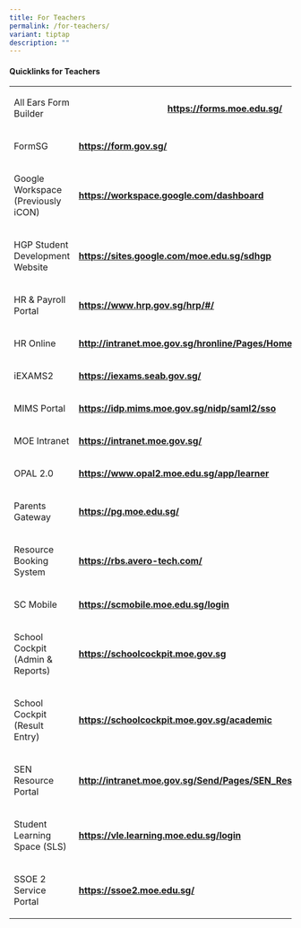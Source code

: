```yaml
---
title: For Teachers
permalink: /for-teachers/
variant: tiptap
description: ""
---
```

<h4><strong>Quicklinks for Teachers</strong></h4>
<table style="minWidth: 50px">
<colgroup>
<col>
<col>
</colgroup>
<tbody>
<tr>
<td rowspan="1" colspan="1">
<p>All Ears Form Builder</p>
</td>
<th rowspan="1" colspan="1">
<p><a href="https://forms.moe.edu.sg/" rel="noopener nofollow" target="_blank">https://forms.moe.edu.sg/</a>
</p>
</th>
</tr>
<tr>
<td rowspan="1" colspan="1">
<p>FormSG</p>
</td>
<td rowspan="1" colspan="1">
<p><strong><a href="https://form.gov.sg/" rel="noopener nofollow" target="_blank">https://form.gov.sg/</a></strong>
</p>
</td>
</tr>
<tr>
<td rowspan="1" colspan="1">
<p>Google Workspace (Previously iCON)</p>
</td>
<td rowspan="1" colspan="1">
<p><strong><a href="https://workspace.google.com/dashboard" rel="noopener nofollow" target="_blank">https://workspace.google.com/dashboard</a></strong>
</p>
</td>
</tr>
<tr>
<td rowspan="1" colspan="1">
<p>HGP Student Development Website</p>
</td>
<td rowspan="1" colspan="1">
<p><strong><a href="https://sites.google.com/moe.edu.sg/sdhgp" rel="noopener nofollow" target="_blank">https://sites.google.com/moe.edu.sg/sdhgp</a></strong>
</p>
</td>
</tr>
<tr>
<td rowspan="1" colspan="1">
<p>HR &amp; Payroll Portal</p>
</td>
<td rowspan="1" colspan="1">
<p><strong><a href="https://www.hrp.gov.sg/hrp/#/" rel="noopener nofollow" target="_blank">https://www.hrp.gov.sg/hrp/#/</a></strong>
</p>
</td>
</tr>
<tr>
<td rowspan="1" colspan="1">
<p>HR Online</p>
</td>
<td rowspan="1" colspan="1">
<p><strong><a href="http://intranet.moe.gov.sg/hronline/Pages/Home.aspx" rel="noopener nofollow" target="_blank">http://intranet.moe.gov.sg/hronline/Pages/Home.aspx</a></strong>
</p>
</td>
</tr>
<tr>
<td rowspan="1" colspan="1">
<p>iEXAMS2</p>
</td>
<td rowspan="1" colspan="1">
<p><strong><a href="https://iexams.seab.gov.sg/" rel="noopener nofollow" target="_blank">https://iexams.seab.gov.sg/</a></strong>
</p>
</td>
</tr>
<tr>
<td rowspan="1" colspan="1">
<p>MIMS Portal</p>
</td>
<td rowspan="1" colspan="1">
<p><strong><a href="https://idp.mims.moe.gov.sg/nidp/saml2/sso" rel="noopener nofollow" target="_blank">https://idp.mims.moe.gov.sg/nidp/saml2/sso</a></strong>
</p>
</td>
</tr>
<tr>
<td rowspan="1" colspan="1">
<p>MOE Intranet</p>
</td>
<td rowspan="1" colspan="1">
<p><strong><a href="https://intranet.moe.gov.sg/" rel="noopener nofollow" target="_blank">https://intranet.moe.gov.sg/</a></strong>
</p>
</td>
</tr>
<tr>
<td rowspan="1" colspan="1">
<p>OPAL 2.0</p>
</td>
<td rowspan="1" colspan="1">
<p><strong><a href="https://www.opal2.moe.edu.sg/app/learner" rel="noopener nofollow" target="_blank">https://www.opal2.moe.edu.sg/app/learner</a></strong>
</p>
</td>
</tr>
<tr>
<td rowspan="1" colspan="1">
<p>Parents Gateway</p>
</td>
<td rowspan="1" colspan="1">
<p><strong><a href="https://pg.moe.edu.sg/" rel="noopener nofollow" target="_blank">https://pg.moe.edu.sg/</a></strong>
</p>
</td>
</tr>
<tr>
<td rowspan="1" colspan="1">
<p>Resource Booking System</p>
</td>
<td rowspan="1" colspan="1">
<p><strong><a href="https://rbs.avero-tech.com/" rel="noopener nofollow" target="_blank">https://rbs.avero-tech.com/</a></strong>
</p>
</td>
</tr>
<tr>
<td rowspan="1" colspan="1">
<p>SC Mobile</p>
</td>
<td rowspan="1" colspan="1">
<p><strong><a href="https://scmobile.moe.edu.sg/login" rel="noopener nofollow" target="_blank">https://scmobile.moe.edu.sg/login</a></strong>
</p>
</td>
</tr>
<tr>
<td rowspan="1" colspan="1">
<p>School Cockpit (Admin &amp; Reports)</p>
</td>
<td rowspan="1" colspan="1">
<p><strong><a href="https://schoolcockpit.moe.gov.sg" rel="noopener nofollow" target="_blank">https://schoolcockpit.moe.gov.sg</a></strong>
</p>
</td>
</tr>
<tr>
<td rowspan="1" colspan="1">
<p>School Cockpit (Result Entry)</p>
</td>
<td rowspan="1" colspan="1">
<p><strong><a href="https://schoolcockpit.moe.gov.sg/academic" rel="noopener nofollow" target="_blank">https://schoolcockpit.moe.gov.sg/academic</a></strong>
</p>
</td>
</tr>
<tr>
<td rowspan="1" colspan="1">
<p>SEN Resource Portal</p>
</td>
<td rowspan="1" colspan="1">
<p><strong><a href="http://intranet.moe.gov.sg/Send/Pages/SEN_Resource_Portal.aspx" rel="noopener nofollow" target="_blank">http://intranet.moe.gov.sg/Send/Pages/SEN_Resource_Portal.aspx</a></strong>
</p>
</td>
</tr>
<tr>
<td rowspan="1" colspan="1">
<p>Student Learning Space (SLS)</p>
</td>
<td rowspan="1" colspan="1">
<p><strong><a href="https://vle.learning.moe.edu.sg/login" rel="noopener nofollow" target="_blank">https://vle.learning.moe.edu.sg/login</a></strong>
</p>
</td>
</tr>
<tr>
<td rowspan="1" colspan="1">
<p>SSOE 2 Service Portal</p>
</td>
<td rowspan="1" colspan="1">
<p><strong><a href="https://ssoe2.moe.edu.sg/" rel="noopener nofollow" target="_blank">https://ssoe2.moe.edu.sg/</a></strong>
</p>
</td>
</tr>
</tbody>
</table>
<p>
<br>
</p>